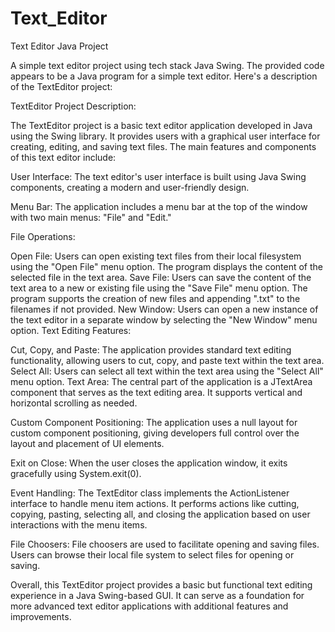 # Text_Editor
Text Editor Java Project

A simple text editor project using tech stack Java Swing. The provided code appears to be a Java program for a simple text editor. Here's a description of the TextEditor project:

TextEditor Project Description:

The TextEditor project is a basic text editor application developed in Java using the Swing library. It provides users with a graphical user interface for creating, editing, and saving text files. The main features and components of this text editor include:

User Interface: The text editor's user interface is built using Java Swing components, creating a modern and user-friendly design.

Menu Bar: The application includes a menu bar at the top of the window with two main menus: "File" and "Edit."

File Operations:

Open File: Users can open existing text files from their local filesystem using the "Open File" menu option. The program displays the content of the selected file in the text area. Save File: Users can save the content of the text area to a new or existing file using the "Save File" menu option. The program supports the creation of new files and appending ".txt" to the filenames if not provided. New Window: Users can open a new instance of the text editor in a separate window by selecting the "New Window" menu option. Text Editing Features:

Cut, Copy, and Paste: The application provides standard text editing functionality, allowing users to cut, copy, and paste text within the text area. Select All: Users can select all text within the text area using the "Select All" menu option. Text Area: The central part of the application is a JTextArea component that serves as the text editing area. It supports vertical and horizontal scrolling as needed.

Custom Component Positioning: The application uses a null layout for custom component positioning, giving developers full control over the layout and placement of UI elements.

Exit on Close: When the user closes the application window, it exits gracefully using System.exit(0).

Event Handling: The TextEditor class implements the ActionListener interface to handle menu item actions. It performs actions like cutting, copying, pasting, selecting all, and closing the application based on user interactions with the menu items.

File Choosers: File choosers are used to facilitate opening and saving files. Users can browse their local file system to select files for opening or saving.

Overall, this TextEditor project provides a basic but functional text editing experience in a Java Swing-based GUI. It can serve as a foundation for more advanced text editor applications with additional features and improvements.
